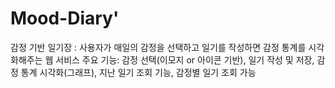 # Mood-Diary'
감정 기반 일기장 : 사용자가 매일의 감정을 선택하고 일기를 작성하면 감정 통계를 시각화해주는 웹 서비스
주요 기능: 감정 선택(이모지 or 아이콘 기반), 일기 작성 및 저장, 감정 통계 시각화(그래프), 지난 일기 조회 기능, 감정별 일기 조회 가능
